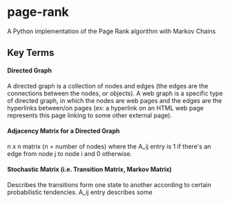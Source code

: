 # page-rank
A Python implementation of the Page Rank algorithm with Markov Chains

## Key Terms
#### Directed Graph </br>
A directed graph is a collection of nodes and edges (the edges are the connections between the nodes, or objects). A web graph is a specific type of directed graph, in which the nodes are web pages and the edges are the hyperlinks between/on pages (ex: a hyperlink on an HTML web page represents this page linking to some other external page).

#### Adjacency Matrix for a Directed Graph
n x n matrix (n = number of nodes) where the A_ij entry is 1 if there's an edge from node j to node i and 0 otherwise.

#### Stochastic Matrix (i.e. Transition Matrix, Markov Matrix)
Describes the transitions form one state to another according to certain probabilistic tendencies. A_ij entry describes some 
